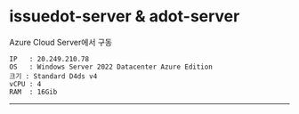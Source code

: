 # issuedot-server & adot-server
 Azure Cloud Server에서 구동   
 
    IP   : 20.249.210.78
    OS   : Windows Server 2022 Datacenter Azure Edition
    크기 : Standard D4ds v4
    vCPU : 4
    RAM  : 16Gib
---


